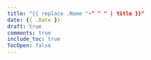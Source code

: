 ```yaml
---
title: "{{ replace .Name "-" " " | title }}"
date: {{ .Date }}
draft: true
comments: true
include_toc: true
TocOpen: false
---
```

